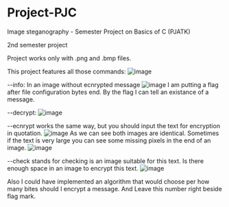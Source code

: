 # Project-PJC
Image steganography - Semester Project on Basics of C (PJATK)

2nd semester project

Project works only with .png and .bmp files.

This project features all those commands:
![image](https://github.com/LaneyBlack/Project-PJC/assets/44290162/5a597e33-a211-4267-a750-49995bcaca33)

--info:
In an image without ecnrypted message
![image](https://github.com/LaneyBlack/Project-PJC/assets/44290162/cd7a2ce4-30d4-4bca-b738-7fc12a0d1a8f)
I am putting a flag after file configuration bytes end. By the flag I can tell an existance of a message.

--decrypt:
![image](https://github.com/LaneyBlack/Project-PJC/assets/44290162/5949c842-c411-4a45-a5fd-4a76d501ab87)

--ecnrypt works the same way, but you should input the text for encryption in quotation.
![image](https://github.com/LaneyBlack/Project-PJC/assets/44290162/92a458e0-e2f9-489f-9c43-1d53270fe34e)
As we can see both images are identical. Sometimes if the text is very large you can see some missing pixels in the end of an image.
![image](https://github.com/LaneyBlack/Project-PJC/assets/44290162/8b24cf31-5299-4a85-90fe-3b575bb044f1)

--check stands for checking is an image suitable for this text. Is there enough space in an image to encrypt this text.
![image](https://github.com/LaneyBlack/Project-PJC/assets/44290162/471ebafd-65e3-4130-9006-782e09bde25f)

Also I could have implemented an algorithm that would choose per how many bites should I encrypt a message. And Leave this number right beside flag mark. 
